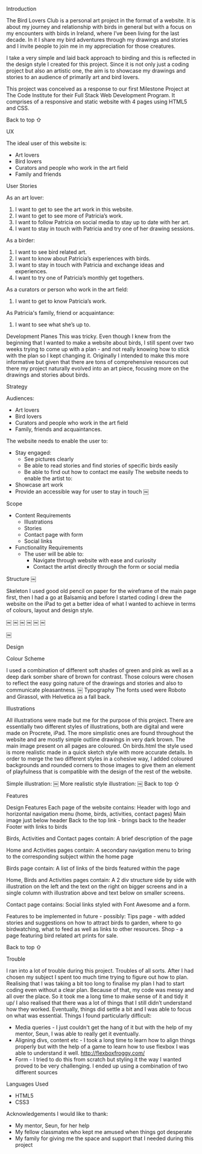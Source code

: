 
Introduction

The Bird Lovers Club is a personal art project in the format of a website. It is about my journey and relationship with birds in general but with a focus on my encounters with birds in Ireland, where I’ve been living for the last decade. In it I share my bird adventures through my drawings and stories and I invite people to join me in my appreciation for those creatures.

I take a very simple and laid back approach to birding and this is reflected in the design style I created for this project. Since it is not only just a coding project but also an artistic one, the aim is to showcase my drawings and stories to an audience of primarily art and bird lovers.

This project was conceived as a response to our first Milestone Project at The Code Institute for their Full Stack Web Development Program. It comprises of a responsive and static website with 4 pages using HTML5 and CSS.

Back to top ⇧

UX

The ideal user of this website is:
* Art lovers
* Bird lovers
* Curators and people who work in the art field
* Family and friends

User Stories

As an art lover:
1. I want to get to see the art work in this website.
2. I want to get to see more of Patricia’s work.
3. I want to follow Patricia on social media to stay up to date with her art.
4. I want to stay in touch with Patricia and try one of her drawing sessions.

As a birder:
1. I want to see bird related art.
2. I want to know about Patricia’s experiences with birds.
3. I want to stay in touch with Patricia and exchange ideas and experiences.
4. I want to try one of Patricia’s monthly get togethers.

As a curators or person who work in the art field:
1. I want to get to know Patricia’s work.

As Patricia's family, friend or acquaintance:
1. I want to see what she’s up to.

Development Planes
This was tricky. Even though I knew from the beginning that I wanted to make a website about birds, I still spent over two weeks trying to come up with a plan - and not really knowing how to stick with the plan so I kept changing it. Originally I intended to make this more informative but given that there are tons of comprehensive resources out there my project naturally evolved into an art piece, focusing more on the drawings and stories about birds.

Strategy

Audiences:
* Art lovers
* Bird lovers
* Curators and people who work in the art field
* Family, friends and acquaintances.


The website needs to enable the user to:
* Stay engaged:
    * See pictures clearly
    * Be able to read stories and find stories of specific birds easily
    * Be able to find out how to contact me easily 
The website needs to enable the artist to:
* Showcase art work
* Provide an accessible way for user to stay in touch
￼

Scope
* Content Requirements
    * Illustrations
    * Stories
    * Contact page with form
    * Social links
* Functionality Requirements
    * The user will be able to:
        * Navigate through website with ease and curiosity
        * Contact the artist directly through the form or social media

Structure
￼

Skeleton
I used good old pencil on paper for the wireframe of the main page first, then I had a go at Balsamiq and before I started coding I drew the website on the iPad to get a better idea of what I wanted to achieve in terms of colours, layout and design style.

 



￼
￼
￼
￼
￼
￼

￼

Design

Colour Scheme

I used a combination of different soft shades of green and pink as well as a deep dark somber share of brown for contrast. Those colours were chosen to reflect the easy going nature of the drawings and stories and also to communicate pleasantness.
￼
Typography
The fonts used were Roboto and Girassol, with Helvetica as a fall back.

Illustrations

All illustrations were made but me for the purpose of this project. There are essentially two different styles of illustrations, both are digital and were made on Procrete, iPad. The more simplistic ones are found throughout the website and are mostly simple outline drawings in very dark brown. The main image present on all pages are coloured. On birds.html the style used is more realistic made in a quick sketch style with more accurate details. In order to merge the two different styles in a cohesive way, I added coloured backgrounds and rounded corners to those images to give them an element of playfulness that is compatible with the design of the rest of the website.

Simple illustration:
￼
More realistic style illustration:
￼
Back to top ⇧

Features

Design Features
Each page of the website contains:
	Header with logo and horizontal navigation menu (home, birds, activities, contact pages)
	Main image just below header
	Back to the top link - brings back to the header
	Footer with links to birds

Birds, Activities and Contact pages contain:
	A brief description of the page

Home and Activities pages contain:
	A secondary navigation menu to bring to the corresponding subject within the home page	

Birds page contain: 
	A list of links of the birds featured within the page

Home, Birds and Activities pages contain:
	A 2 div structure side by side with illustration on the left and the text on the right on bigger screens and in a single column with illustration above and text below on smaller screens.

Contact page contains:
	Social links styled with Font Awesome and a form.

Features to be implemented in future - possibly:
	Tips page - with added stories and suggestions on how to attract birds to garden, where to go birdwatching, what to feed as well as links to other resources.
	Shop - a page featuring bird related art prints for sale.
	
Back to top ⇧

Trouble

I ran into a lot of trouble during this project. Troubles of all sorts. After I had chosen my subject I spent too much time trying to figure out how to plan. Realising that I was taking a bit too long to finalise my plan I had to start coding even without a clear plan. Because of that, my code was messy and all over the place. So it took me a long time to make sense of it and tidy it up/ I also realised that there was a lot of things that I still didn’t understand how they worked.
Eventually, things did settle a bit and I was able to focus on what was essential. 
Things I found particularly difficult:
- Media queries - I just couldn't get the hang of it but with the help of my mentor, Seun, I was able to really get it eventually.
- Aligning divs, content etc - I took a long time to learn how to align things properly but with the help of a game to learn how to use flexbox I was able to understand it well. http://flexboxfroggy.com/ 
- Form - I tried to do this from scratch but styling it the way I wanted proved to be very challenging. I ended up using a combination of two different sources
 

Languages Used
* HTML5
* CSS3



Acknowledgements
I would like to thank:
* My mentor, Seun, for her help 
* My fellow classmates who kept me amused when things got desperate
* My family for giving me the space and support that I needed during this project


